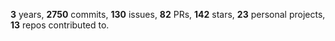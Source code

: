 **3** years, **2750** commits, **130** issues, **82** PRs, **142** stars, **23** personal projects, **13** repos contributed to.
